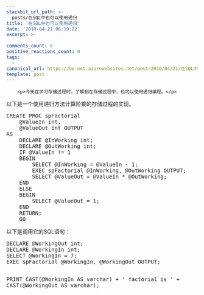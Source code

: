 ```yaml
---
stackbit_url_path: >-
  posts/在SQL中也可以使用递归
title: '在SQL中也可以使用递归'
date: '2010-04-21 06:19:22'
excerpt: >-
  
comments_count: 0
positive_reactions_count: 0
tags: 
  - 
canonical_url: https://be-net.azurewebsites.net/post/2010/04/21/在SQL中也可以使用递归
template: post
---
```


        <p>今天在学习存储过程时，了解到在存储过程中，也可以使用递归编程。</p>
<p>以下是一个使用递归方法计算阶乘的存储过程的实现。</p>
<pre class="brush: sql">CREATE PROC spFactorial
	@ValueIn int,
	@ValueOut int OUTPUT
AS
	DECLARE @InWorking int;
	DECLARE @OutWorking int;
	IF @ValueIn != 1
	BEGIN
		SELECT @InWorking = @ValueIn - 1;
		EXEC spFactorial @InWorking, @OutWorking OUTPUT;
		SELECT @ValueOut = @ValueIn * @OutWorking;
	END
	ELSE
	BEGIN
		SELECT @ValueOut = 1;
	END
	RETURN;
	GO
</pre>
<p>以下是调用它的SQL语句：</p>
<pre class="brush: sql">DECLARE @WorkingOut int;
DECLARE @WorkingIn int;
SELECT @WorkingIn = 7;
EXEC spFactorial @WorkingIn, @WorkingOut OUTPUT;

PRINT CAST(@WorkingIn AS varchar) + ' factorial is ' + CAST(@WorkingOut AS varchar);
</pre>
      